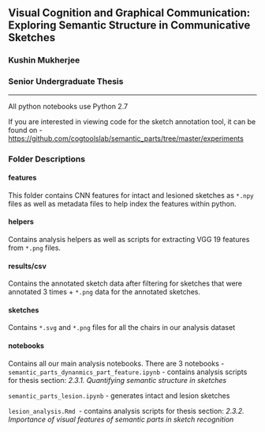 ## Visual Cognition and Graphical Communication: Exploring Semantic Structure in Communicative Sketches
### Kushin Mukherjee
### Senior Undergraduate Thesis

-------

All python notebooks use Python 2.7

If you are interested in viewing code for the sketch annotation tool, it can be found on - 
https://github.com/cogtoolslab/semantic_parts/tree/master/experiments

### Folder Descriptions

#### features 
This folder contains CNN features for intact and lesioned sketches as `*.npy` files as well as metadata files to help index the features within python.

#### helpers
Contains analysis helpers as well as scripts for extracting VGG 19 features from `*.png` files.

#### results/csv

Contains the annotated sketch data after filtering for sketches that were annotated 3 times + `*.png` data for the annotated sketches.

#### sketches

Contains `*.svg` and `*.png` files for all the chairs in our analysis dataset

#### notebooks

Contains all our main analysis notebooks. There are 3 notebooks -
`semantic_parts_dynanmics_part_feature.ipynb` - contains analysis scripts for thesis section: _*2.3.1.	Quantifying semantic structure in sketches*_


`semantic_parts_lesion.ipynb` - generates intact and lesion sketches

`lesion_analysis.Rmd `- contains analysis scripts for thesis section: _*2.3.2.	Importance of visual features of semantic parts in sketch recognition*_


